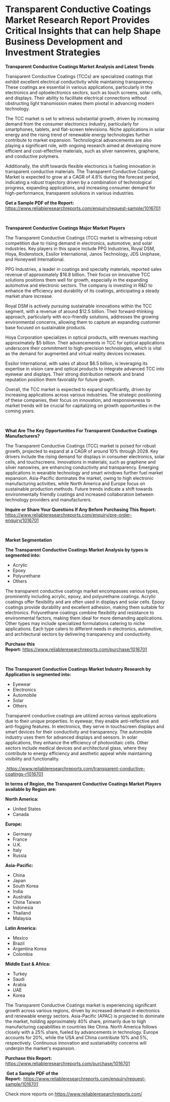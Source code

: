<p><h1>Transparent Conductive Coatings Market Research Report Provides Critical Insights that can help Shape Business Development and Investment Strategies</h1></p><p><strong>Transparent Conductive Coatings Market Analysis and Latest Trends</strong></p>
<p><p>Transparent Conductive Coatings (TCCs) are specialized coatings that exhibit excellent electrical conductivity while maintaining transparency. These coatings are essential in various applications, particularly in the electronics and optoelectronics sectors, such as touch screens, solar cells, and displays. Their ability to facilitate electrical connections without obstructing light transmission makes them pivotal in advancing modern technology.</p><p>The TCC market is set to witness substantial growth, driven by increasing demand from the consumer electronics industry, particularly for smartphones, tablets, and flat-screen televisions. Niche applications in solar energy and the rising trend of renewable energy technologies further contribute to market expansion. Technological advancements are also playing a significant role, with ongoing research aimed at developing more efficient and cost-effective materials, such as silver nanowires, graphene, and conductive polymers.</p><p>Additionally, the shift towards flexible electronics is fueling innovation in transparent conductive materials. The Transparent Conductive Coatings Market is expected to grow at a CAGR of 4.8% during the forecast period, indicating a robust trajectory driven by a combination of technological progress, expanding applications, and increasing consumer demand for high-performance, transparent solutions in various industries.</p></p>
<p><strong>Get a Sample PDF of the Report:&nbsp;</strong> <a href="https://www.reliableresearchreports.com/enquiry/request-sample/1016701?utm_campaign=2243&utm_medium=2&utm_source=Github&utm_content=ia&utm_term=02042025&utm_id=transparent-conductive-coatings">https://www.reliableresearchreports.com/enquiry/request-sample/1016701</a></p>
<p>&nbsp;</p>
<p><strong>Transparent Conductive Coatings Major Market Players</strong></p>
<p><p>The Transparent Conductive Coatings (TCC) market is witnessing robust competition due to rising demand in electronics, automotive, and solar industries. Key players in this space include PPG Industries, Royal DSM, Hoya, Rodenstock, Essilor International, Janos Technology, JDS Uniphase, and Honeywell International.</p><p>PPG Industries, a leader in coatings and specialty materials, reported sales revenue of approximately $16.8 billion. Their focus on innovative TCC solutions positions them well for growth, especially in the expanding automotive and electronic sectors. The company is investing in R&D to enhance the efficiency and durability of its coatings, anticipating a steady market share increase.</p><p>Royal DSM is actively pursuing sustainable innovations within the TCC segment, with a revenue of around $12.5 billion. Their forward-thinking approach, particularly with eco-friendly solutions, addresses the growing environmental concerns, allowing them to capture an expanding customer base focused on sustainable products.</p><p>Hoya Corporation specializes in optical products, with revenues reaching approximately $5 billion. Their advancements in TCC for optical applications underscore their commitment to high-precision technologies, which is vital as the demand for augmented and virtual reality devices increases.</p><p>Essilor International, with sales of about $6.5 billion, is leveraging its expertise in vision care and optical products to integrate advanced TCC into eyewear and displays. Their strong distribution network and brand reputation position them favorably for future growth.</p><p>Overall, the TCC market is expected to expand significantly, driven by increasing applications across various industries. The strategic positioning of these companies, their focus on innovation, and responsiveness to market trends will be crucial for capitalizing on growth opportunities in the coming years.</p></p>
<p>&nbsp;</p>
<p><strong>What Are The Key Opportunities For Transparent Conductive Coatings Manufacturers?</strong></p>
<p><p>The Transparent Conductive Coatings (TCC) market is poised for robust growth, projected to expand at a CAGR of around 10% through 2028. Key drivers include the rising demand for displays in consumer electronics, solar cells, and touchscreens. Innovations in materials, such as graphene and silver nanowires, are enhancing conductivity and transparency. Emerging applications in wearable technology and smart windows further fuel market expansion. Asia-Pacific dominates the market, owing to high electronic manufacturing activities, while North America and Europe focus on sustainable production methods. Future trends indicate a shift towards environmentally friendly coatings and increased collaboration between technology providers and manufacturers.</p></p>
<p><strong>Inquire or Share Your Questions If Any Before Purchasing This Report:</strong> <a href="https://www.reliableresearchreports.com/enquiry/pre-order-enquiry/1016701?utm_campaign=2243&utm_medium=2&utm_source=Github&utm_content=ia&utm_term=02042025&utm_id=transparent-conductive-coatings">https://www.reliableresearchreports.com/enquiry/pre-order-enquiry/1016701</a></p>
<p>&nbsp;</p>
<p><strong>Market Segmentation</strong></p>
<p><strong>The Transparent Conductive Coatings Market Analysis by types is segmented into:</strong></p>
<p><ul><li>Acrylic</li><li>Epoxy</li><li>Polyurethane</li><li>Others</li></ul></p>
<p><p>The transparent conductive coatings market encompasses various types, prominently including acrylic, epoxy, and polyurethane coatings. Acrylic coatings offer flexibility and are often used in displays and solar cells. Epoxy coatings provide durability and excellent adhesion, making them suitable for electronics. Polyurethane coatings combine flexibility and resistance to environmental factors, making them ideal for more demanding applications. Other types may include specialized formulations catering to niche applications. Each type caters to different needs in electronics, automotive, and architectural sectors by delivering transparency and conductivity.</p></p>
<p><strong>Purchase this Report:&nbsp;</strong><a href="https://www.reliableresearchreports.com/purchase/1016701?utm_campaign=2243&utm_medium=2&utm_source=Github&utm_content=ia&utm_term=02042025&utm_id=transparent-conductive-coatings">https://www.reliableresearchreports.com/purchase/1016701</a></p>
<p>&nbsp;</p>
<p><strong>The Transparent Conductive Coatings Market Industry Research by Application is segmented into:</strong></p>
<p><ul><li>Eyewear</li><li>Electronics</li><li>Automobile</li><li>Solar</li><li>Others</li></ul></p>
<p><p>Transparent conductive coatings are utilized across various applications due to their unique properties. In eyewear, they enable anti-reflective and anti-fogging features. In electronics, they serve in touchscreen displays and smart devices for their conductivity and transparency. The automobile industry uses them for advanced displays and sensors. In solar applications, they enhance the efficiency of photovoltaic cells. Other sectors include medical devices and architectural glass, where they contribute to energy efficiency and aesthetic appeal while maintaining visibility and functionality.</p></p>
<p><a href="https://www.reliableresearchreports.com/transparent-conductive-coatings-r1016701?utm_campaign=2243&utm_medium=2&utm_source=Github&utm_content=ia&utm_term=02042025&utm_id=transparent-conductive-coatings">&nbsp;https://www.reliableresearchreports.com/transparent-conductive-coatings-r1016701</a></p>
<p><strong>In terms of Region, the Transparent Conductive Coatings Market Players available by Region are:</strong></p>
<p>
    <p> <strong> North America: </strong>
        <ul>
            <li>United States</li>
            <li>Canada</li>
        </ul>
        </p> 
    <p> <strong> Europe: </strong>
        <ul>
            <li>Germany</li>
            <li>France</li>
            <li>U.K.</li>
            <li>Italy</li>
            <li>Russia</li>
        </ul>
        </p> 
    <p> <strong> Asia-Pacific: </strong>
        <ul>
            <li>China</li>
            <li>Japan</li>
            <li>South Korea</li>
            <li>India</li>
            <li>Australia</li>
            <li>China Taiwan</li>
            <li>Indonesia</li>
            <li>Thailand</li>
            <li>Malaysia</li>
        </ul>
        </p> 
    <p> <strong> Latin America: </strong>
        <ul>
            <li>Mexico</li>
            <li>Brazil</li>
            <li>Argentina Korea</li>
            <li>Colombia</li>
        </ul>
        </p> 
    <p> <strong> Middle East & Africa: </strong>
        <ul>
            <li>Turkey</li>
            <li>Saudi</li>
            <li>Arabia</li>
            <li>UAE</li>
            <li>Korea</li>
        </ul>
    </p>
    </p>
<p><p>The Transparent Conductive Coatings market is experiencing significant growth across various regions, driven by increased demand in electronics and renewable energy sectors. Asia-Pacific (APAC) is projected to dominate the market, holding approximately 40% share, primarily due to high manufacturing capabilities in countries like China. North America follows closely with a 25% share, fueled by advancements in technology. Europe accounts for 20%, while the USA and China contribute 10% and 5%, respectively. Continuous innovation and sustainability concerns will underpin the market's expansion.</p></p>
<p><strong>Purchase this Report: </strong><a href="https://www.reliableresearchreports.com/purchase/1016701?utm_campaign=2243&utm_medium=2&utm_source=Github&utm_content=ia&utm_term=02042025&utm_id=transparent-conductive-coatings">https://www.reliableresearchreports.com/purchase/1016701</a></p>
<p>&nbsp;<strong>Get a Sample PDF of the Report:&nbsp;&nbsp;</strong><a href="https://www.reliableresearchreports.com/enquiry/request-sample/1016701?utm_campaign=2243&utm_medium=2&utm_source=Github&utm_content=ia&utm_term=02042025&utm_id=transparent-conductive-coatings">https://www.reliableresearchreports.com/enquiry/request-sample/1016701</a></p>
<p><strong></strong></p>
<p>Check more reports on <a href="https://www.reliableresearchreports.com/?utm_campaign=2243&utm_medium=2&utm_source=Github&utm_content=ia&utm_term=02042025&utm_id=transparent-conductive-coatings">https://www.reliableresearchreports.com/</a></p>